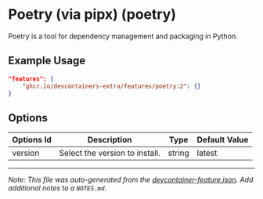 
# Poetry (via pipx) (poetry)

Poetry is a tool for dependency management and packaging in Python.

## Example Usage

```json
"features": {
    "ghcr.io/devcontainers-extra/features/poetry:2": {}
}
```

## Options

| Options Id | Description | Type | Default Value |
|-----|-----|-----|-----|
| version | Select the version to install. | string | latest |



---

_Note: This file was auto-generated from the [devcontainer-feature.json](devcontainer-feature.json).  Add additional notes to a `NOTES.md`._
